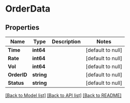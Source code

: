 # OrderData

## Properties
Name | Type | Description | Notes
------------ | ------------- | ------------- | -------------
**Time** | **int64** |  | [default to null]
**Rate** | **int64** |  | [default to null]
**Vol** | **int64** |  | [default to null]
**OrderID** | **string** |  | [default to null]
**Status** | **string** |  | [default to null]

[[Back to Model list]](../README.md#documentation-for-models) [[Back to API list]](../README.md#documentation-for-api-endpoints) [[Back to README]](../README.md)


